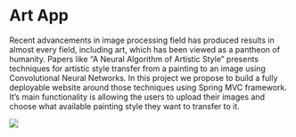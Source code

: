 # Art App

Recent advancements in image processing field has produced results in almost
every field, including art, which has been viewed as a pantheon of humanity. Papers
like “A Neural Algorithm of Artistic Style” presents techniques for artistic style
transfer from a painting to an image using Convolutional Neural Networks. In this
project we propose to build a fully deployable website around those techniques using
Spring MVC framework. It’s main functionality is allowing the users to upload their
images and choose what available painting style they want to transfer to it.

![](images/example.png)
